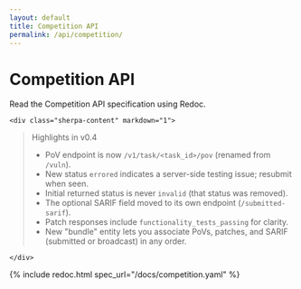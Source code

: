 ```yaml
---
layout: default
title: Competition API
permalink: /api/competition/
---
```


<main>
  <div class="container">
    <h1>Competition API</h1>
    <p class="mb-2">Read the Competition API specification using Redoc.</p>

    <div class="sherpa-content" markdown="1">

> Highlights in v0.4
>
> - PoV endpoint is now `/v1/task/<task_id>/pov` (renamed from `/vuln`).
> - New status `errored` indicates a server-side testing issue; resubmit when seen.
> - Initial returned status is never `invalid` (that status was removed).
> - The optional SARIF field moved to its own endpoint (`/submitted-sarif`).
> - Patch responses include `functionality_tests_passing` for clarity.
> - New "bundle" entity lets you associate PoVs, patches, and SARIF (submitted or broadcast) in any order.

    </div>
  </div>
</main>

{% include redoc.html spec_url="/docs/competition.yaml" %}
